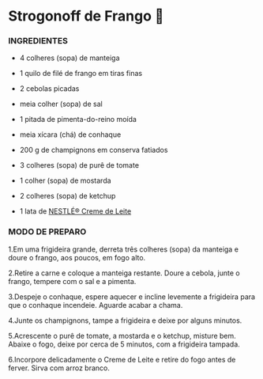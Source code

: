 # Strogonoff de Frango :chicken:

### INGREDIENTES

- 4 colheres (sopa) de manteiga

- 1 quilo de filé de frango em tiras finas

- 2 cebolas picadas

- meia colher (sopa) de sal

- 1 pitada de pimenta-do-reino moída

- meia xícara (chá) de conhaque

- 200 g de champignons em conserva fatiados

- 3 colheres (sopa) de purê de tomate

- 1 colher (sopa) de mostarda

- 2 colheres (sopa) de ketchup

- 1 lata de [NESTLÉ® Creme de Leite](https://www.nestle.com.br/marcas/nestle/creme-de-leite-nestle-tradicional)



### MODO DE PREPARO

1.Em uma frigideira grande, derreta três colheres (sopa) da manteiga e doure o frango, aos poucos, em fogo alto.

2.Retire a carne e coloque a manteiga restante. Doure a cebola, junte o frango, tempere com o sal e a pimenta.

3.Despeje o conhaque, espere aquecer e incline levemente a frigideira para que o conhaque incendeie. Aguarde acabar a chama.

4.Junte os champignons, tampe a frigideira e deixe por alguns minutos.

5.Acrescente o purê de tomate, a mostarda e o ketchup, misture bem. Abaixe o fogo, deixe por cerca de 5 minutos, com a frigideira tampada.

6.Incorpore delicadamente o Creme de Leite e retire do fogo antes de ferver. Sirva com arroz branco.

 